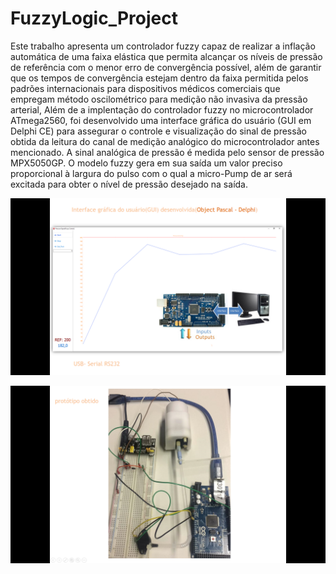 # FuzzyLogic_Project

Este trabalho apresenta um controlador fuzzy capaz de realizar a inflação automática de uma faixa elástica que permita alcançar os níveis de pressão de referência com o menor erro de convergência possível, além de garantir que os tempos de convergência estejam dentro da faixa permitida pelos padrões internacionais para dispositivos médicos comerciais que empregam método oscilométrico para medição não invasiva da pressão arterial, Além de a implentação do controlador fuzzy no microcontrolador ATmega2560, foi desenvolvido uma  interface gráfica do usuário (GUI em Delphi CE) para assegurar o controle e visualização do sinal de pressão obtida da leitura do canal de medição analógico do microcontrolador antes mencionado. A sinal analógica de pressão é medida pelo sensor de pressão MPX5050GP. O modelo fuzzy gera em sua saída um valor preciso proporcional à largura do pulso com o qual a micro-Pump de ar será excitada para obter o nível de pressão desejado na saída. 

 

![alt text](https://github.com/asieldev/Fuzzy_Logic_Project/blob/master/Interface_0.png)

![alt text](https://github.com/asieldev/Fuzzy_Logic_Project/blob/master/Prototipo.png)

